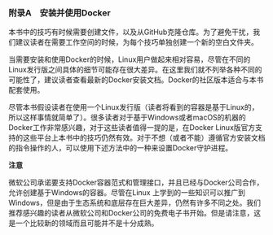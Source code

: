 ### 附录A　安装并使用Docker

本书中的技巧有时候需要创建文件，以及从GitHub克隆仓库。为了避免干扰，我们建议读者在需要工作空间的时候，为每个技巧单独创建一个新的空白文件夹。

当需要安装和使用Docker的时候，Linux用户做起来相对容易，尽管在不同的Linux发行版之间具体的细节可能存在很大差异。在这里我们就不列举各种不同的可能性了，建议读者查看最新的Docker安装文档。Docker的社区版本适合与本书配套使用。

尽管本书假设读者在使用一个Linux发行版（读者将看到的容器是基于Linux的，所以这样事情就简单了）。很多读者对于基于Windows或者macOS的机器的Docker工作非常感兴趣，对于这些读者值得一提的是，在Docker Linux版官方支持的这些平台上本书中的技巧仍然有效。对于不想（或者不能）遵循官方安装文档的指令操作的人，可以使用下述方法中的一种来设置Docker守护进程。



**注意**

微软公司承诺要支持Docker容器范式和管理接口，并且已经与Docker公司合作，允许创建基于Windows的容器。尽管在Linux 上学到的一些知识可以推广到Windows，但是由于生态系统和底层存在巨大差异，仍然有许多不同之处。我们推荐感兴趣的读者从微软公司和Docker公司的免费电子书开始。但是请注意，这是一个比较新的领域而且可能并不是十分成熟。




